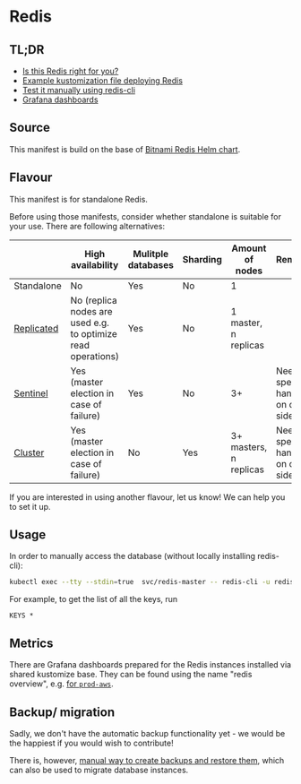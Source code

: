 # Redis

## TL;DR

- [Is this Redis right for you?](#flavour)
- [Example kustomization file deploying Redis](example)
- [Test it manually using redis-cli](#usage)
- [Grafana dashboards](#metrics)

## Source

This manifest is build on the base
of [Bitnami Redis Helm chart](https://github.com/bitnami/charts/tree/main/bitnami/redis).

## Flavour

This manifest is for standalone Redis.

Before using those manifests, consider whether standalone is suitable for your use.
There are following alternatives:

|                                                             | High availability                                            | Mulitple databases | Sharding | Amount of nodes        | Remarks                               |
|-------------------------------------------------------------|--------------------------------------------------------------|--------------------|----------|------------------------|---------------------------------------|
| Standalone                                                  | No                                                           | Yes                | No       | 1                      |                                       |
| [Replicated](https://redis.io/docs/management/replication/) | No (replica nodes are used e.g. to optimize read operations) | Yes                | No       | 1 master, n replicas   |                                       |
| [Sentinel](https://redis.io/docs/management/replication/)   | Yes (master election in case of failure)                     | Yes                | No       | 3+                     | Needs special handling on client side |
| [Cluster](https://redis.io/docs/management/scaling/)        | Yes (master election in case of failure)                     | No                 | Yes      | 3+ masters, n replicas | Needs special handling on client side |

If you are interested in using another flavour, let us know!
We can help you to set it up.

## Usage

In order to manually access the database (without locally installing redis-cli):

```bash
kubectl exec --tty --stdin=true  svc/redis-master -- redis-cli -u redis://localhost:6379 -a "password" 
```

For example, to get the list of all the keys, run

```redis
KEYS *
```

## Metrics

There are Grafana dashboards prepared for the Redis instances installed via shared kustomize base.
They can be found using the name "redis overview",
e.g. [for `prod-aws`](https://grafana.prod.aws.uw.systems/goto/8N_RY8OSg?orgId=1).

## Backup/ migration

Sadly, we don't have the automatic backup functionality yet -
we would be the happiest if you would wish to contribute!

There is,
however, [manual way to create backups and restore them](https://docs.bitnami.com/kubernetes/infrastructure/redis/administration/backup-restore/),
which can also be used to migrate database instances.
